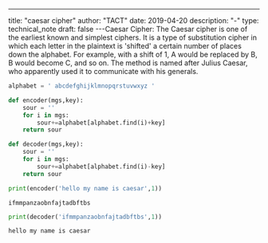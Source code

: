 ---
title: "caesar cipher"
author: "TACT"
date: 2019-04-20
description: "-"
type: technical_note
draft: false
---Caesar Cipher:
    The Caesar cipher is one of the earliest known and simplest ciphers. 
    It is a type of substitution cipher in which each letter in the plaintext is 'shifted' 
    a certain number of places down the alphabet. For example, with a shift of 1, A would be replaced by B,
    B would become C, and so on. The method is named after Julius Caesar, who apparently used it to communicate with
    his generals.


```python
alphabet = ' abcdefghijklmnopqrstuvwxyz '
```


```python
def encoder(mgs,key):
    sour = ''
    for i in mgs:
        sour+=alphabet[alphabet.find(i)+key]
    return sour
```


```python
def decoder(mgs,key):
    sour = ''
    for i in mgs:
        sour+=alphabet[alphabet.find(i)-key]
    return sour
```


```python
print(encoder('hello my name is caesar',1))
```

    ifmmpanzaobnfajtadbftbs



```python
print(decoder('ifmmpanzaobnfajtadbftbs',1))
```

    hello my name is caesar



```python

```
